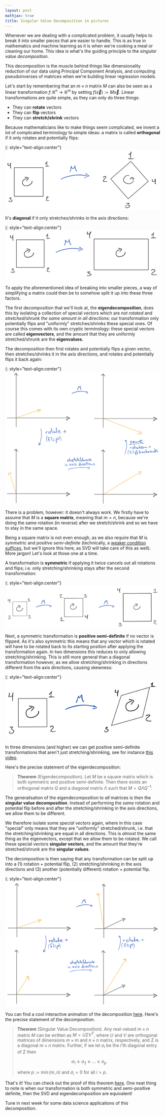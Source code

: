 ```yaml
---
layout: post
mathjax: true
title: Singular Value Decomposition in pictures
---
```


Whenever we are dealing with a complicated problem, it usually helps to break it into smaller pieces that are easier to handle. This is as true in mathematics and machine learning as it is when we're cooking a meal or cleaning our home. This idea is what's the guiding principle to the _singular value decomposition_.

This decomposition is the muscle behind things like dimensionality reduction of our data using Principal Component Analysis, and computing pseudoinverses of matrices when we're building linear regression models.

Let's start by remembering that an $m\times n$ matrix $M$ can also be seen as a linear transformation $f\colon\mathbb R^n\to\mathbb R^m$ by setting $f(\vec x):=M\vec x$. Linear transformations are quite simple, as they can only do three things:
  * They can **rotate** vectors
  * They can **flip** vectors
  * They can **stretch/shrink** vectors

Because mathematicians like to make things seem complicated, we invent a lot of complicated terminology to simple ideas: a matrix is called **orthogonal** if it only rotates and potentially flips:

{: style="text-align:center"}
![orthogonal transformation](../img/orthogonal.jpg)

It's **diagonal** if it only stretches/shrinks in the axis directions:

{: style="text-align:center"}
![diagonal transformation](../img/diagonal.jpg)

To apply the aforementioned idea of breaking into smaller pieces, a way of simplifying a matrix could then be to somehow split it up into these three factors.

The first decomposition that we'll look at, the **eigendecomposition**, does this by isolating a collection of special vectors which are *not rotated* and *stretched/shrunk the same amount in all directions*: our transformation only potentially flips and "uniformly" stretches/shrinks these special ones. Of course this comes with its own cryptic terminology: these special vectors are called **eigenvectors**, and the amount that they are uniformly stretched/shrunk are the **eigenvalues**.

The decomposition then first rotates and potentially flips a given vector, then stretches/shrinks it in the axis directions, and rotates and potentially flips it back again:

{: style="text-align:center"}
![eigendecomposition](../img/eigendecomposition.jpg)

There is a problem, however: it doesn't always work. We firstly have to assume that $M$ is a **square matrix**, meaning that $m=n$, because we're doing the same rotation (in reverse) after we stretch/shrink and so we have to stay in the same space.

Being a square matrix is not even enough, as we also require that $M$ is *symmetric* and *positive semi-definite* (technically, a [weaker condition suffices](https://en.wikipedia.org/wiki/Diagonalizable_matrix), but we'll ignore this here, as SVD will take care of this as well). More jargon! Let's look at those one at a time.

A transformation is **symmetric** if applying it twice cancels out all rotations and flips; i.e. only stretching/shrinking stays after the second transformation:

{: style="text-align:center"}
![symmetric transformation](../img/symmetric.jpg)

Next, a symmetric transformation is **positive semi-definite** if no vector is flipped. As it's also symmetric this means that any vector which is rotated will have to be rotated back to its starting position after applying the transformation again. In two dimensions this reduces to only allowing stretching/shrinking. This is still more general than a diagonal transformation however, as we allow stretching/shrinking in directions different from the axis directions, causing skewness:

{: style="text-align:center"}
![symmetric positive semi-definite transformation](../img/positivesemidefinite.jpg)

In three dimensions (and higher) we can get positive semi-definite transformations that aren't just stretching/shrinking, see for instance [this video](https://www.youtube.com/watch?v=-PYDcHKPMKk).

Here's the precise statement of the eigendecomposition:

> **Theorem** (Eigendecomposition). Let $M$ be a square matrix which is both symmetric and positive semi-definite. Then there exists an orthogonal matrix $Q$ and a diagonal matrix $\Lambda$ such that $M=Q\Lambda Q^{-1}$.

The generalisation of the eigendecomposition to *all* matrices is then the **singular value decomposition**. Instead of performing the *same* rotation and potential flip before and after the stretching/shrinking in the axis directions, we allow them to be different.

We therefore isolate some *special vectors* again, where in this case "special" only means that they are "uniformly" stretched/shrunk, i.e. that the stretching/shrinking are equal in all directions. This is *almost* the same thing as the eigenvectors, except that we allow them to be rotated. We call these special vectors **singular vectors**, and the amount that they're stretched/shrunk are the **singular values**.

The decomposition is then saying that any transformation can be split up into a (1) rotation + potential flip, (2) stretching/shrinking in the axis directions and (3) another (potentially different) rotation + potential flip.

{: style="text-align:center"}
![singular value decomposition](../img/svd.jpg)

You can find a cool interactive animation of the decomposition [here](https://www.geogebra.org/m/mrey8VJX). Here's the precise statement of the decomposition.

> **Theorem** (Singular Value Decomposition). Any real-valued $m\times n$ matrix $M$ can be written as $M=U\Sigma V^T$, where $U$ and $V$ are orthogonal matrices of dimensions $m\times m$ and $n\times n$ matrix, respectively, and $\Sigma$ is a diagonal $m\times n$ matrix. Further, if we let $\sigma_i$ be the $i$'th diagonal entry of $\Sigma$ then
> 
> $$ \sigma_1 \geq \sigma_2 \geq \dots \geq \sigma_p $$
> 
> where $p:=\min(m,n)$ and $\sigma_i=0$ for all $i>p$.

That's it! You can check out the proof of this theorem [here](http://www.ee.cuhk.edu.hk/~wkma/engg5781/new_notes/lecture%205-%20SVD-%20note.pdf). One neat thing to note is when our transformation is both symmetric and semi-positive definite, then the SVD and eigendecomposition are equivalent!

Tune in next week for some data science applications of this decomposition.
